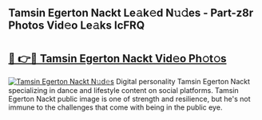 ## Tamsin Egerton Nackt Le𝚊k𝚎d N𝚞𝚍es - Part-z8r Photos Vid𝚎o Le𝚊ks IcFRQ

# <h2><a href="http://fb73mga.evod.top/?m=Tamsin+Egerton+Nackt">🔗 👉🔴 Tamsin Egerton Nackt Vid𝚎o Ph𝚘t𝚘s</a></h2>

[![Tamsin Egerton Nackt N𝚞d𝚎s](https://i.imgur.com/8V9OHl7.gif)](http://fb73mga.evod.top/?m=Tamsin+Egerton+Nackt)
Digital personality Tamsin Egerton Nackt specializing in dance and lifestyle content on social platforms. Tamsin Egerton Nackt public image is one of strength and resilience, but he's not immune to the challenges that come with being in the public eye. 
